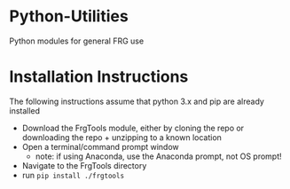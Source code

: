 # Python-Utilities
Python modules for general FRG use

# Installation Instructions
The following instructions assume that python 3.x and pip are already installed
  - Download the FrgTools module, either by cloning the repo or downloading the repo + unzipping to a known location
  - Open a terminal/command prompt window
    - note: if using Anaconda, use the Anaconda prompt, not OS prompt!
  - Navigate to the FrgTools directory
  - run `pip install ./frgtools`
